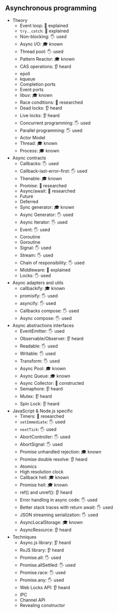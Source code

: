 ## Asynchronous programming

- Theory
  - Event loop: 🙋 explained
  - `try..catch`: 🙋 explained
  - Non-blocking: 🖐️ used
  - Async I/O: 🎓 known
  - Thread pool: 🖐️ used
  - Pattern Reactor: 🎓 known
  - CAS operations: 👂 heard
  - epoll
  - kqueue
  - Completion ports
  - Event ports
  - libuv: 🎓 known
  - Race conditions: 🔬 researched
  - Dead locks: 👂 heard
  - Live locks: 👂 heard
  - Concurrent programming: 🖐️ used
  - Parallel programming: 🖐️ used
  - Actor Model
  - Thread: 🎓 known
  - Process: 🎓 known
- Async contracts
  - Callbacks: 🖐️ used
  - Callback-last-error-first: 🖐️ used
  - Thenable: 🎓 known
  - Promise: 🔬 researched
  - Async/await: 🔬 researched
  - Future
  - Deferred
  - Sync generator: 🎓 known
  - Async Generator: 🖐️ used
  - Async Iterator: 🖐️ used
  - Event: 🖐️ used
  - Coroutine
  - Goroutine
  - Signal: 🖐️ used
  - Stream: 🖐️ used
  - Chain of responsibility: 🖐️ used
  - Middleware: 🙋 explained
  - Locks: 🖐️ used
- Async adapters and utils
  - callbackify: 🎓 known
  - promisify: 🖐️ used
  - asyncify: 🖐️ used
  - Callbacks compose: 🖐️ used
  - Async compose: 🖐️ used
- Async abstractions interfaces
  - EventEmitter: 🖐️ used
  - Observable/Observer: 👂 heard
  - Readable: 🖐️ used
  - Writable: 🖐️ used
  - Transform: 🖐️ used
  - Async Pool: 🎓 known
  - Async Queue: 🎓 known
  - Async Collector: 🚀 constructed
  - Semaphore: 👂 heard
  - Mutex: 👂 heard
  - Spin Lock: 👂 heard
- JavaScript & Node.js specific
  - Timers: 🔬 researched
  - `setImmediate`: 🖐️ used
  - `nextTick`: 🖐️ used
  - AbortController: 🖐️ used
  - AbortSignal: 🖐️ used
  - Promise unhandled rejection: 🎓 known
  - Promise double resolve: 👂 heard
  - Atomics
  - High resolution clock
  - Callback hell: 🎓 known
  - Promise hell: 🎓 known
  - ref() and unref(): 👂 heard
  - Error handling in async code: 🖐️ used
  - Better stack traces with return await: 🖐️ used
  - JSON streaming serialization: 🖐️ used
  - AsyncLocalStorage: 🎓 known
  - AsyncResource: 👂 heard
- Techniques
  - Async.js library: 👂 heard
  - RxJS library: 👂 heard
  - Promise.all: 🖐️ used
  - Promise.allSettled: 🖐️ used
  - Promise.race: 🖐️ used
  - Promise.any: 🖐️ used
  - Web Locks API: 👂 heard
  - IPC
  - Channel API
  - Revealing constructor
